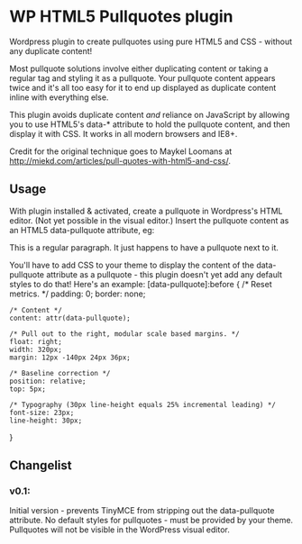 WP HTML5 Pullquotes plugin
==========================

Wordpress plugin to create pullquotes using pure HTML5 and CSS - without any duplicate content!

Most pullquote solutions involve either duplicating content or taking a regular tag and styling it as a pullquote. Your pullquote content appears twice and it's all too easy for it to end up displayed as duplicate content inline with everything else.

This plugin avoids duplicate content *and* reliance on JavaScript by allowing you to use HTML5's data-* attribute to hold the pullquote content, and then display it with CSS. It works in all modern browsers and IE8+.

Credit for the original technique goes to Maykel Loomans at http://miekd.com/articles/pull-quotes-with-html5-and-css/.

Usage
--------------------------
With plugin installed & activated, create a pullquote in Wordpress's HTML editor. (Not yet possible in the visual editor.) Insert the pullquote content as an HTML5 data-pullquote attribute, eg:

<p data-pullquote="This is the pullquote content">This is a regular paragraph. It just happens to have a pullquote next to it.</p>

You'll have to add CSS to your theme to display the content of the data-pullquote attribute as a pullquote - this plugin doesn't yet add any default styles to do that! Here's an example:
[data-pullquote]:before {
	/* Reset metrics. */
	padding: 0;
	border: none;
	
	/* Content */
	content: attr(data-pullquote);
	
	/* Pull out to the right, modular scale based margins. */
	float: right;
	width: 320px;
	margin: 12px -140px 24px 36px;
	
	/* Baseline correction */
	position: relative;
	top: 5px;
	
	/* Typography (30px line-height equals 25% incremental leading) */
	font-size: 23px;
	line-height: 30px;
}

Changelist
--------------------------

### v0.1:
Initial version - prevents TinyMCE from stripping out the data-pullquote attribute.
No default styles for pullquotes - must be provided by your theme.
Pullquotes will not be visible in the WordPress visual editor.
